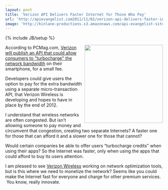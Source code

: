 ```yaml
---
layout: post
title: 'Verizon API Delivers Faster Internet for Those Who Pay'
url: 'http://apievangelist.com2011/11/02/verizon-api-delivers-faster-internet-for-those-who-pay/'
image: 'http://kinlane-productions.s3.amazonaws.com/api-evangelist-site/blog/verizon-logo.jpg'
---
```

{% include JB/setup %}
<p>
     <a title="Verizon Wireless" href="http://www.verizonwireless.com/b2c/index.html"><img src="http://kinlane-productions.s3.amazonaws.com/api-evangelist/verizon/verizon-logo.jpg"  width="250" align="right" /></a>
</p>
<p>
     According to PCMag.com, <a title="Verizon will publish an API that could allow consumers to turbocharge the network bandwidth" href="http://www.pcmag.com/article2/0,2817,2395728,00.asp?kc=PCRSS05039TX1K0000762fbid=r4tz9kBNC_8">Verizon will publish an API that could allow consumers to "turbocharge" the network bandwidth</a> on their smartphone, for a small fee.
</p>
<p>
     Developers could give users the option to pay for the extra bandwidth using a separate micro-transaction API, that Verizon Wireless is developing and hopes to have in place by the end of 2012.
</p>
<p>
     I understand that wireless networks are often congested. But isn’t allowing someone to pay money and circumvent that congestion, creating two separate Internets? A faster one for those that can afford it and a slower one for those that cannot?
</p>
<p>
     Would certain companies be able to offer users “turbocharge credits” when using their apps? So the Internet was faster, only when using the apps that could afford to buy its users attention.
</p>
<p>
     I am pleased to see <a title="Verizon Wireless" href="http://www.verizonwireless.com/b2c/index.html">Verizon Wireless</a> working on network optimization tools, but is this where we need to monetize the network? Seems like you could make the Internet fast for everyone and charge for other premium services.  You know, really innovate.
</p>
